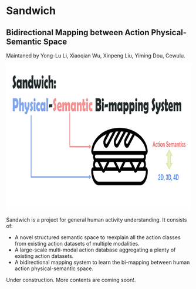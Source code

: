 # Sandwich
## Bidirectional Mapping between Action Physical-Semantic Space
Maintaned by Yong-Lu Li, Xiaoqian Wu, Xinpeng Liu, Yiming Dou, Cewulu.

<p align='center'>
    <img src="https://github.com/DirtyHarryLYL/Sandwich/blob/main/img/sandwich.png", height="400">
</p>


Sandwich is a project for general human activity understanding. It consists of:
- A novel structured semantic space to reexplain all the action classes from existing action datasets of multiple modalities.
- A large-scale multi-modal action database aggregating a plenty of existing action datasets.
- A bidirectional mapping system to learn the bi-mapping between human action physical-semantic space.

Under construction. More contents are coming soon!.
